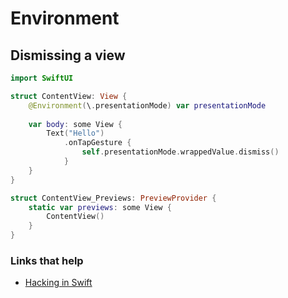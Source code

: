 # Environment

## Dismissing a view

```swift
import SwiftUI

struct ContentView: View {
    @Environment(\.presentationMode) var presentationMode
    
    var body: some View {
        Text("Hello")
            .onTapGesture {
                self.presentationMode.wrappedValue.dismiss()
            }
    }
}

struct ContentView_Previews: PreviewProvider {
    static var previews: some View {
        ContentView()
    }
}
```

### Links that help

- [Hacking in Swift](https://www.hackingwithswift.com/books/ios-swiftui/using-size-classes-with-anyview-type-erasure)